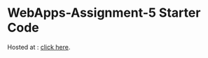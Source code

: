# WebApps-Assignment-5 Starter Code
Hosted at : 
[click here](https://44-563-web-apps-f22.github.io/44563-webapps-assignment-5-PankajV04/insects.html).